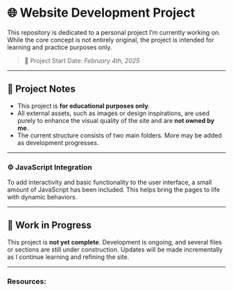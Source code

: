 # 🌐 Website Development Project

This repository is dedicated to a personal project I’m currently working on. While the core concept is not entirely original, the project is intended for learning and practice purposes only.

> 📅 Project Start Date: *February 4th, 2025*

---

## 📌 Project Notes

- This project is **for educational purposes only**.
- All external assets, such as images or design inspirations, are used purely to enhance the visual quality of the site and are **not owned by me**.
- The current structure consists of two main folders. More may be added as development progresses.

---

### ⚙️ JavaScript Integration

To add interactivity and basic functionality to the user interface, a small amount of JavaScript has been included. This helps bring the pages to life with dynamic behaviors.

---

## 🚧 Work in Progress

This project is **not yet complete**. Development is ongoing, and several files or sections are still under construction. Updates will be made incrementally as I continue learning and refining the site.

---

### Resources:
<!---[ Website Link ](http://127.0.0.1:5500/Applications-dev/Project01/index.html)



